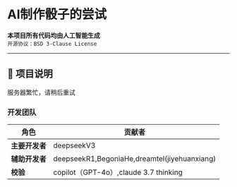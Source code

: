 # AI制作骰子的尝试

**本项目所有代码均由人工智能生成**  
`开源协议：BSD 3-Clause License`

---

## 📜 项目说明
服务器繁忙，请稍后重试

### 开发团队
| 角色 | 贡献者 |
|------|--------|
| **主要开发者** | deepseekV3 |
| **辅助开发者** | deepseekR1,BegoniaHe,dreamtel(jiyehuanxiang) |
| **校验** | copilot（GPT-4o）,claude 3.7 thinking |

